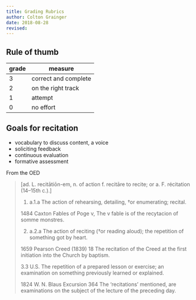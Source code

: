 ```yaml
---
title: Grading Rubrics
author: Colton Grainger
date: 2018-08-28
revised:
---
```


## Rule of thumb

grade | measure
--- | --- 
3 | correct and complete
2 | on the right track
1 | attempt
0 | no effort

## Goals for recitation

- vocabulary to discuss content, a voice
- soliciting feedback
- continuous evaluation
- formative assessment

From the OED

> [ad. L. recitātiōn-em, n. of action f. recitāre to recite; or a. F. récitation (14–15th c.).]
> 
> 1. a.1.a The action of rehearsing, detailing, †or enumerating; recital.
> 
> 1484 Caxton Fables of Poge v, The v fable is of the recytacion of somme monstres.
> 
> 2. a.2.a The action of reciting (†or reading aloud); the repetition of something got by heart.
> 
> 1659 Pearson Creed (1839) 18 The recitation of the Creed at the first initiation into the Church by baptism. 
> 
> 3.3 U.S. The repetition of a prepared lesson or exercise; an examination on something previously learned or explained.
> 
> 1824 W. N. Blaus Excursion 364 The ‘recitations’ mentioned, are examinations on the subject of the lecture of the preceding day.
